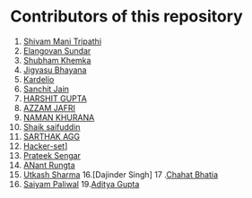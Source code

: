 # Contributors of this repository

1. [Shivam Mani Tripathi](https://github.com/geekcodershivam)
2. [Elangovan Sundar](https://github.com/elangovanshanthi)
3. [Shubham Khemka](https://github.com/shubhamkhemka)
4. [Jigyasu Bhayana](https://github.com/jigyasubhayana)
5. [Kardelio](https://github.com/kardelio)
6. [Sanchit Jain](https://github.com/Jain-Sanchit)
7. [HARSHIT GUPTA](https://github.com/iamharshitgupta)
8. [AZZAM JAFRI](https://github.com/azzamjafri)
9. [NAMAN KHURANA](https://github.com/NamanKhurana)
10. [Shaik saifuddin](https://github.com/sksaifuddin)
11. [SARTHAK AGG](https://github.com/cyborg-67)
12. [Hacker-set](https://github.com/Hacker-set)]
13. [Prateek Sengar](https://github.com/prtksengar3)
14. [ANant Rungta](https://github.com/Anant016)
15. [Utkash Sharma](https://github.com/utkzas)
16.[Dajinder Singh]
17 .[Chahat Bhatia](https://github.com/bhatiachahat)
18. [Saiyam Paliwal](https://github.com/saiyampaliwal)
19.[Aditya Gupta](https://github.com/adityagupta726)

